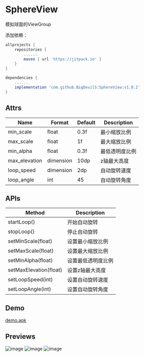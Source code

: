 # SphereView
模拟球面的ViewGroup

添加依赖：
```gradle
allprojects {
    repositories {
        ......
        maven { url 'https://jitpack.io' }
    }
}

dependencies {
    ......
    implementation 'com.github.BigDevilS:SphereView:v1.0.2'
}
```

## Attrs
Name|Format|Default|Description
--|--|--|--
min_scale|float|0.3f|最小缩放比例
max_scale|float|1f|最大缩放比例
min_alpha|float|0.3f|最低透明度比例
max_elevation|dimension|10dp|z轴最大高度
loop_speed|dimension|2dp|自动旋转速度
loop_angle|int|45|自动旋转角度
## APIs

Method|Description
--|--
startLoop()|开始自动旋转
stopLoop()|停止自动旋转
setMinScale(float)|设置最小缩放比例
setMaxScale(float)|设置最大缩放比例
setMinAlpha(float)|设置最低透明度比例
setMaxElevation(float)|设置z轴最大高度
setLoopSpeed(int)|设置自动旋转速度
setLoopAngle(int)|设置自动旋转角度

## Demo
[demo.apk](https://github.com/BigDevilS/SphereView/raw/master/previews/demo.apk)

## Previews
![image](https://github.com/BigDevilS/SphereView/blob/master/previews/1.gif)
![image](https://github.com/BigDevilS/SphereView/blob/master/previews/2.gif)
![image](https://github.com/BigDevilS/SphereView/blob/master/previews/3.gif)
